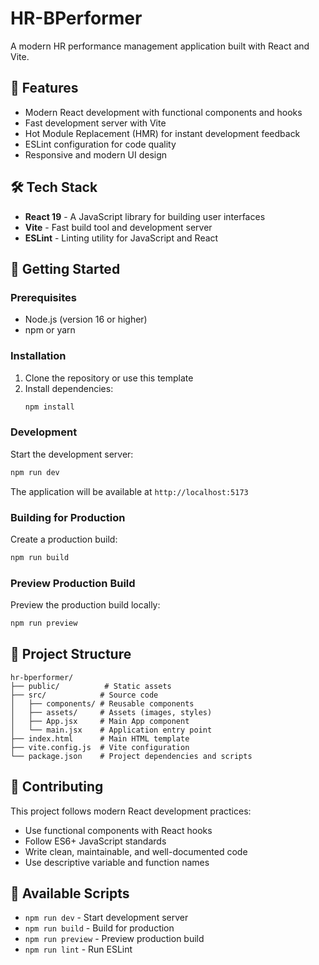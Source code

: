 # HR-BPerformer

A modern HR performance management application built with React and Vite.

## 🚀 Features

- Modern React development with functional components and hooks
- Fast development server with Vite
- Hot Module Replacement (HMR) for instant development feedback
- ESLint configuration for code quality
- Responsive and modern UI design

## 🛠️ Tech Stack

- **React 19** - A JavaScript library for building user interfaces
- **Vite** - Fast build tool and development server
- **ESLint** - Linting utility for JavaScript and React

## 🏁 Getting Started

### Prerequisites

- Node.js (version 16 or higher)
- npm or yarn

### Installation

1. Clone the repository or use this template
2. Install dependencies:
   ```bash
   npm install
   ```

### Development

Start the development server:
```bash
npm run dev
```

The application will be available at `http://localhost:5173`

### Building for Production

Create a production build:
```bash
npm run build
```

### Preview Production Build

Preview the production build locally:
```bash
npm run preview
```

## 📂 Project Structure

```
hr-bperformer/
├── public/          # Static assets
├── src/            # Source code
│   ├── components/ # Reusable components
│   ├── assets/     # Assets (images, styles)
│   ├── App.jsx     # Main App component
│   └── main.jsx    # Application entry point
├── index.html      # Main HTML template
├── vite.config.js  # Vite configuration
└── package.json    # Project dependencies and scripts
```

## 🤝 Contributing

This project follows modern React development practices:
- Use functional components with React hooks
- Follow ES6+ JavaScript standards
- Write clean, maintainable, and well-documented code
- Use descriptive variable and function names

## 📝 Available Scripts

- `npm run dev` - Start development server
- `npm run build` - Build for production
- `npm run preview` - Preview production build
- `npm run lint` - Run ESLint
